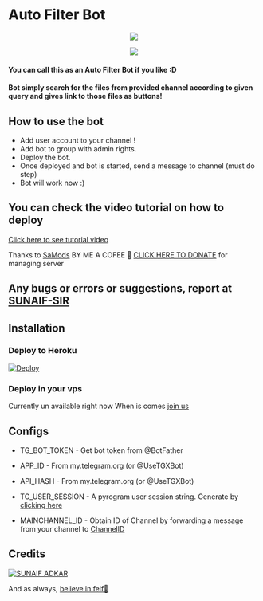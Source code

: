 # Auto Filter Bot

<p align="center">
  <a href="https://www.python.org">
    <img src="http://ForTheBadge.com/images/badges/made-with-python.svg">

  </a>
</p>
<p align="center">
  <a href="https://github.com/sunaif-adkar/Auto-Filter-Bot">
    
  </a>
  
  <a href="https://github.com/sunaif-adkar/Auto-Filter-Bot">
    <img src="https://img.shields.io/github/forks/TroJanzHEX/Auto-Filter-Bot?label=Fork&style=social">

  </a>  
</p>


#### You can call this as an Auto Filter Bot if you like :D
#### Bot simply search for the files from provided channel according to given query and gives link to those files as buttons!

## How to use the bot
* Add user account to your channel !
* Add bot to group with admin rights.
* Deploy the bot.
* Once deployed and bot is started, send a message to channel (must do step)
* Bot will work now :)


## You can check the video tutorial on how to deploy

[Click here to see tutorial video](https://youtu.be/La7uoITuVlg)

Thanks to [SaMods](https://https://chat.whatsapp.com/Dt4HjBklpKJKPDgDmnNtPT) BY ME A COFEE 👀 [CLICK HERE TO DONATE](https://www.paypal.me/sunaifadkar) for managing server

## Any bugs or errors or suggestions, report at [SUNAIF-SIR](https://t.me/sunaif_adkar)


## Installation

### Deploy to Heroku
[![Deploy](https://www.herokucdn.com/deploy/button.svg)](https://heroku.com/deploy?template=https://github.com/Binotenk/Auto-Filter-Bot-1)

### Deploy in your vps


Currently un available right now When is comes [join us](https://chat.whatsapp.com/Dt4HjBklpKJKPDgDmnNtPT)

## Configs

* TG_BOT_TOKEN  - Get bot token from @BotFather

* APP_ID        - From my.telegram.org (or @UseTGXBot)

* API_HASH      - From my.telegram.org (or @UseTGXBot)

* TG_USER_SESSION  - A pyrogram user session string. Generate by [clicking here](https://replit.com/@sunaifadkar/Gen-String-Session-4?v=1)

* MAINCHANNEL_ID - Obtain ID of Channel by forwarding a message from your channel to [ChannelID](https://t.me/AchayaSa_bot)

## Credits

[![SUNAIF ADKAR](https://img.shields.io/badge/Pyrogram%20-%23F37626.svg?&style=for-the-badge&logo=telegram&logoColor=white)](https://github.com/sunaif-adkar)

And as always, [believe in felf🥺](https://t.me/Sunaif_adkar)
